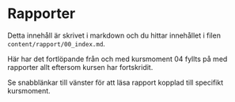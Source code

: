 ---
---
Rapporter
=========================

Detta innehåll är skrivet i markdown och du hittar innehållet i filen `content/rapport/00_index.md`.<br>

Här har det fortlöpande från och med kursmoment 04 fyllts på med rapporter allt eftersom kursen har fortskridit.<br>

Se snabblänkar till vänster för att läsa rapport kopplad till specifikt kursmoment.
